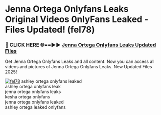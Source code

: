 # Jenna Ortega Onlyfans Leaks Original Videos 0nlyFans Leaked - Files Updated! (fel78)

<h3>🔴 CLICK HERE 🌐==►► <a href="https://tinyurl.com/2wckxsce" rel="nofollow">Jenna Ortega Onlyfans Leaks Updated Files</a></h3>

Get Jenna Ortega Onlyfans Leaks and all content. Now you can access all videos and pictures of Jenna Ortega Onlyfans Leaks. New Updated Files 2025!

[![fel78](https://i.imgur.com/AFduVYN.gif)](https://tinyurl.com/2wckxsce)
ashley ortega onlyfans leaked<br>
ashley ortega onlyfans leak<br>
jenna ortega onlyfans leaks<br>
kesha ortega onlyfans<br>
jenna ortega onlyfans leaked<br>
ashley ortega leaked onlyfans